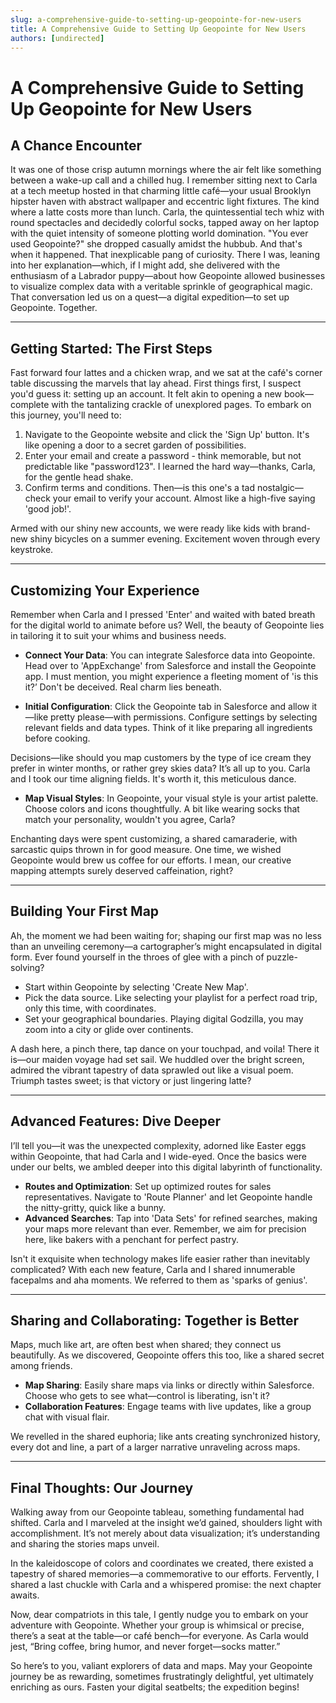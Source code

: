 ```yaml
---
slug: a-comprehensive-guide-to-setting-up-geopointe-for-new-users
title: A Comprehensive Guide to Setting Up Geopointe for New Users
authors: [undirected]
---
```



# A Comprehensive Guide to Setting Up Geopointe for New Users

## A Chance Encounter

It was one of those crisp autumn mornings where the air felt like something between a wake-up call and a chilled hug. I remember sitting next to Carla at a tech meetup hosted in that charming little café—your usual Brooklyn hipster haven with abstract wallpaper and eccentric light fixtures. The kind where a latte costs more than lunch. Carla, the quintessential tech whiz with round spectacles and decidedly colorful socks, tapped away on her laptop with the quiet intensity of someone plotting world domination. "You ever used Geopointe?" she dropped casually amidst the hubbub. And that's when it happened. That inexplicable pang of curiosity. There I was, leaning into her explanation—which, if I might add, she delivered with the enthusiasm of a Labrador puppy—about how Geopointe allowed businesses to visualize complex data with a veritable sprinkle of geographical magic. That conversation led us on a quest—a digital expedition—to set up Geopointe. Together.

---

## Getting Started: The First Steps

Fast forward four lattes and a chicken wrap, and we sat at the café's corner table discussing the marvels that lay ahead. First things first, I suspect you'd guess it: setting up an account. It felt akin to opening a new book—complete with the tantalizing crackle of unexplored pages. To embark on this journey, you'll need to:

1. Navigate to the Geopointe website and click the 'Sign Up' button. It's like opening a door to a secret garden of possibilities.
2. Enter your email and create a password - think memorable, but not predictable like "password123". I learned the hard way—thanks, Carla, for the gentle head shake.
3. Confirm terms and conditions. Then—is this one's a tad nostalgic—check your email to verify your account. Almost like a high-five saying 'good job!'.

Armed with our shiny new accounts, we were ready like kids with brand-new shiny bicycles on a summer evening. Excitement woven through every keystroke.

---

## Customizing Your Experience

Remember when Carla and I pressed 'Enter' and waited with bated breath for the digital world to animate before us? Well, the beauty of Geopointe lies in tailoring it to suit your whims and business needs.

- **Connect Your Data**: You can integrate Salesforce data into Geopointe. Head over to 'AppExchange' from Salesforce and install the Geopointe app. I must mention, you might experience a fleeting moment of 'is this it?’ Don't be deceived. Real charm lies beneath.
  
- **Initial Configuration**: Click the Geopointe tab in Salesforce and allow it—like pretty please—with permissions. Configure settings by selecting relevant fields and data types. Think of it like preparing all ingredients before cooking.

Decisions—like should you map customers by the type of ice cream they prefer in winter months, or rather grey skies data? It’s all up to you. Carla and I took our time aligning fields. It's worth it, this meticulous dance.

- **Map Visual Styles**: In Geopointe, your visual style is your artist palette. Choose colors and icons thoughtfully. A bit like wearing socks that match your personality, wouldn't you agree, Carla?

Enchanting days were spent customizing, a shared camaraderie, with sarcastic quips thrown in for good measure. One time, we wished Geopointe would brew us coffee for our efforts. I mean, our creative mapping attempts surely deserved caffeination, right?

---

## Building Your First Map

Ah, the moment we had been waiting for; shaping our first map was no less than an unveiling ceremony—a cartographer’s might encapsulated in digital form. Ever found yourself in the throes of glee with a pinch of puzzle-solving?

- Start within Geopointe by selecting 'Create New Map'.
- Pick the data source. Like selecting your playlist for a perfect road trip, only this time, with coordinates.
- Set your geographical boundaries. Playing digital Godzilla, you may zoom into a city or glide over continents.
  
A dash here, a pinch there, tap dance on your touchpad, and voila! There it is—our maiden voyage had set sail. We huddled over the bright screen, admired the vibrant tapestry of data sprawled out like a visual poem. Triumph tastes sweet; is that victory or just lingering latte?

---

## Advanced Features: Dive Deeper

I’ll tell you—it was the unexpected complexity, adorned like Easter eggs within Geopointe, that had Carla and I wide-eyed. Once the basics were under our belts, we ambled deeper into this digital labyrinth of functionality.

- **Routes and Optimization**: Set up optimized routes for sales representatives. Navigate to 'Route Planner' and let Geopointe handle the nitty-gritty, quick like a bunny.
- **Advanced Searches**: Tap into 'Data Sets' for refined searches, making your maps more relevant than ever. Remember, we aim for precision here, like bakers with a penchant for perfect pastry.

Isn't it exquisite when technology makes life easier rather than inevitably complicated? With each new feature, Carla and I shared innumerable facepalms and aha moments. We referred to them as 'sparks of genius'.

---

## Sharing and Collaborating: Together is Better

Maps, much like art, are often best when shared; they connect us beautifully. As we discovered, Geopointe offers this too, like a shared secret among friends.

- **Map Sharing**: Easily share maps via links or directly within Salesforce. Choose who gets to see what—control is liberating, isn't it?
- **Collaboration Features**: Engage teams with live updates, like a group chat with visual flair.
  
We revelled in the shared euphoria; like ants creating synchronized history, every dot and line, a part of a larger narrative unraveling across maps.

---

## Final Thoughts: Our Journey

Walking away from our Geopointe tableau, something fundamental had shifted. Carla and I marveled at the insight we’d gained, shoulders light with accomplishment. It’s not merely about data visualization; it’s understanding and sharing the stories maps unveil.

In the kaleidoscope of colors and coordinates we created, there existed a tapestry of shared memories—a commemorative to our efforts. Fervently, I shared a last chuckle with Carla and a whispered promise: the next chapter awaits.

Now, dear compatriots in this tale, I gently nudge you to embark on your adventure with Geopointe. Whether your group is whimsical or precise, there’s a seat at the table—or café bench—for everyone. As Carla would jest, “Bring coffee, bring humor, and never forget—socks matter.”

So here’s to you, valiant explorers of data and maps. May your Geopointe journey be as rewarding, sometimes frustratingly delightful, yet ultimately enriching as ours. Fasten your digital seatbelts; the expedition begins!